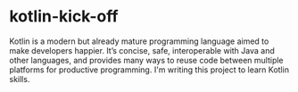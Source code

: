 # kotlin-kick-off
Kotlin is a modern but already mature programming language aimed to make developers happier. It’s concise, safe, interoperable with Java and other languages, and provides many ways to reuse code between multiple platforms for productive programming. I'm writing this project to learn Kotlin skills.
